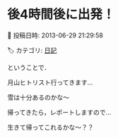 # 後4時間後に出発！

📅 投稿日時: 2013-06-29 21:29:58

🏷️ カテゴリ: [日記](cc4b5682fb7b8b144980957a978653fb0.md)

ということで．


月山ヒトリスト行ってきます…


雪は十分あるのかな～





帰ってきたら，レポートしますので…





生きて帰ってこれるかな～？？
